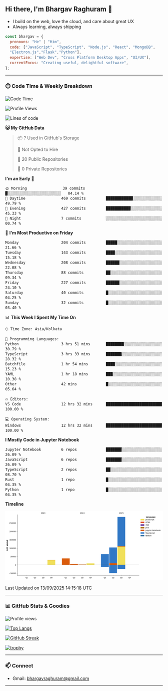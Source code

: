 ## Hi there, I'm Bhargav Raghuram 👋

- I build on the web, love the cloud, and care about great UX
- Always learning, always shipping

```js
const bhargav = {
  pronouns: "He" | "Him",
  code: ["JavaScript", "TypeScript", "Node.js", "React", "MongoDB",
  "Electron.js","Flask","Python"],
  expertise: ["Web Dev", "Cross Platform Desktop Apps", "UI/UX"],
  currentFocus: "Creating useful, delightful software",
};
```

---

### ⏱️ Code Time & Weekly Breakdown
<!--START_SECTION:waka-->
![Code Time](http://img.shields.io/badge/Code%20Time-30%20hrs%2029%20mins-blue)

![Profile Views](http://img.shields.io/badge/Profile%20Views-70-blue)

![Lines of code](https://img.shields.io/badge/From%20Hello%20World%20I%27ve%20Written-535.4%20thousand%20lines%20of%20code-blue)

**🐱 My GitHub Data** 

> 📦 ? Used in GitHub's Storage 
 > 
> 🚫 Not Opted to Hire
 > 
> 📜 20 Public Repositories 
 > 
> 🔑 0 Private Repositories 
 > 
**I'm an Early 🐤** 

```text
🌞 Morning                39 commits          █░░░░░░░░░░░░░░░░░░░░░░░░   04.14 % 
🌆 Daytime                469 commits         ████████████░░░░░░░░░░░░░   49.79 % 
🌃 Evening                427 commits         ███████████░░░░░░░░░░░░░░   45.33 % 
🌙 Night                  7 commits           ░░░░░░░░░░░░░░░░░░░░░░░░░   00.74 % 
```
📅 **I'm Most Productive on Friday** 

```text
Monday                   204 commits         █████░░░░░░░░░░░░░░░░░░░░   21.66 % 
Tuesday                  143 commits         ████░░░░░░░░░░░░░░░░░░░░░   15.18 % 
Wednesday                208 commits         ██████░░░░░░░░░░░░░░░░░░░   22.08 % 
Thursday                 88 commits          ██░░░░░░░░░░░░░░░░░░░░░░░   09.34 % 
Friday                   227 commits         ██████░░░░░░░░░░░░░░░░░░░   24.10 % 
Saturday                 40 commits          █░░░░░░░░░░░░░░░░░░░░░░░░   04.25 % 
Sunday                   32 commits          █░░░░░░░░░░░░░░░░░░░░░░░░   03.40 % 
```


📊 **This Week I Spent My Time On** 

```text
🕑︎ Time Zone: Asia/Kolkata

💬 Programming Languages: 
Python                   3 hrs 51 mins       ████████░░░░░░░░░░░░░░░░░   30.79 % 
TypeScript               3 hrs 33 mins       ███████░░░░░░░░░░░░░░░░░░   28.32 % 
Batchfile                1 hr 54 mins        ████░░░░░░░░░░░░░░░░░░░░░   15.23 % 
YAML                     1 hr 18 mins        ███░░░░░░░░░░░░░░░░░░░░░░   10.38 % 
Other                    42 mins             █░░░░░░░░░░░░░░░░░░░░░░░░   05.64 % 

🔥 Editors: 
VS Code                  12 hrs 32 mins      █████████████████████████   100.00 % 

💻 Operating System: 
Windows                  12 hrs 32 mins      █████████████████████████   100.00 % 
```

**I Mostly Code in Jupyter Notebook** 

```text
Jupyter Notebook         6 repos             ███████░░░░░░░░░░░░░░░░░░   26.09 % 
JavaScript               6 repos             ███████░░░░░░░░░░░░░░░░░░   26.09 % 
TypeScript               2 repos             ██░░░░░░░░░░░░░░░░░░░░░░░   08.70 % 
Rust                     1 repo              █░░░░░░░░░░░░░░░░░░░░░░░░   04.35 % 
Python                   1 repo              █░░░░░░░░░░░░░░░░░░░░░░░░   04.35 % 
```



**Timeline**

![Lines of Code chart](https://raw.githubusercontent.com/BhargavRaghuram/BhargavRaghuram/master/assets/bar_graph.png)


 Last Updated on 13/09/2025 14:15:18 UTC
<!--END_SECTION:waka-->

---

### 📊 GitHub Stats & Goodies

![Profile views](https://komarev.com/ghpvc/?username=BhargavRaghuram)

[![Top Langs](https://github-readme-stats.vercel.app/api/top-langs/?username=BhargavRaghuram&layout=compact)](https://github.com/anuraghazra/github-readme-stats)

[![GitHub Streak](https://streak-stats.demolab.com?user=BhargavRaghuram)](https://github.com/DenverCoder1/github-readme-streak-stats)

[![trophy](https://github-profile-trophy.vercel.app/?username=BhargavRaghuram&theme=algolia&no-frame=true&column=4)](https://github.com/ryo-ma/github-profile-trophy)

---

### 📫 Connect
- Gmail: bhargavraghuram@gmail.com

---



